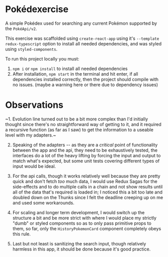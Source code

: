 # Pokédexercise

A simple Pokédex used for searching any current Pokémon supported by the `PokéApi/v2`. 

This exercise was scaffolded using `create-react-app` using it's `--template redux-typescript` option to install all needed dependencies, and was styled using `styled-components`.

To run this project locally you must:
1. `npm i` or `npm install`  to install all needed dependencies
2. After installation, `npm start` in the terminal and hit enter, if all dependencies installed correctly, then the project should compile with no issues. (maybe a warning here or there due to dependency issues)

# Observations

~1. Evolution line turned out to be a bit more complex than I'd initially thought since there's no straightforward way of getting to it, and it required a recursive function (as far as I saw) to get the information to a useable level with my adapters.~

2. Speaking of the adapters -- as they are a *critical* point of functionality between the app and the api, they need to be exhaustively tested, the interfaces do a lot of the heavy lifting by forcing the input and output to match what's expected, but some unit tests covering different types of input would be ideal.

3. For the api calls, though it works relatively well because they are pretty quick and don't fetch *too* much data, I would use Redux Sagas for the side-effects and to do multiple calls in a chain and not show results until all of the data that's required is loaded in; I noticed this a bit too late and doubled down on the Thunks since I felt the deadline creeping up on me and used some workarounds.

4. For scaling and longer term development, I would switch up the structure a bit and be more strict with where I would place my strictly "dumb" or styled components so as to only pass primitive props to them, so far, only the `HistoryPokemonCard` component completely obeys this rule.

5. Last but not least is sanitizing the search input, though relatively harmless in this app, it should be done because it's good practice.